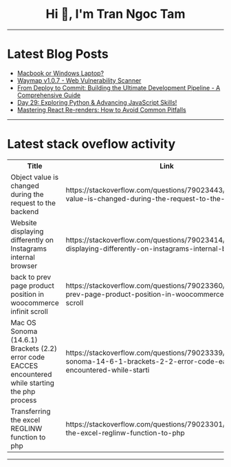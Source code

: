 <h1 align="center">Hi 👋, I'm Tran Ngoc Tam</h1>

---

# Latest Blog Posts 
<!-- BLOG-POST-LIST:START -->
- [Macbook or Windows Laptop?](https://dev.to/jenueldev/macbook-or-windows-laptop-2jom)
- [Waymap v1.0.7 - Web Vulnerability Scanner](https://dev.to/trixsec/waymap-v107-web-vulnerability-scanner-1omo)
- [From Deploy to Commit: Building the Ultimate Development Pipeline - A Comprehensive Guide](https://dev.to/squadcast/from-deploy-to-commit-building-the-ultimate-development-pipeline-a-comprehensive-guide-4mi3)
- [Day 29: Exploring Python &amp; Advancing JavaScript Skills!](https://dev.to/jasman_deep_58679206bad26/day-29-exploring-python-advancing-javascript-skills-389h)
- [Mastering React Re-renders: How to Avoid Common Pitfalls](https://dev.to/paharihacker/mastering-react-re-renders-how-to-avoid-common-pitfalls-k01)
<!-- BLOG-POST-LIST:END -->

---

# Latest stack oveflow activity
<table>
  <tr><th>Title</th><th>Link</th></tr>
  <!-- STACKOVERFLOW:START --><tr><td>Object value is changed during the request to the backend</td><td>https://stackoverflow.com/questions/79023443/object-value-is-changed-during-the-request-to-the-backend</td></tr><tr><td>Website displaying differently on Instagrams internal browser</td><td>https://stackoverflow.com/questions/79023414/website-displaying-differently-on-instagrams-internal-browser</td></tr><tr><td>back to prev page product position in woocommerce infinit scroll</td><td>https://stackoverflow.com/questions/79023360/back-to-prev-page-product-position-in-woocommerce-infinit-scroll</td></tr><tr><td>Mac OS Sonoma &lpar;14.6.1&rpar; Brackets &lpar;2.2&rpar; error code EACCES encountered while starting the php process</td><td>https://stackoverflow.com/questions/79023339/mac-os-sonoma-14-6-1-brackets-2-2-error-code-eacces-encountered-while-starti</td></tr><tr><td>Transferring the excel REGLINW function to php</td><td>https://stackoverflow.com/questions/79023301/transferring-the-excel-reglinw-function-to-php</td></tr><!-- STACKOVERFLOW:END -->
</table>

---


